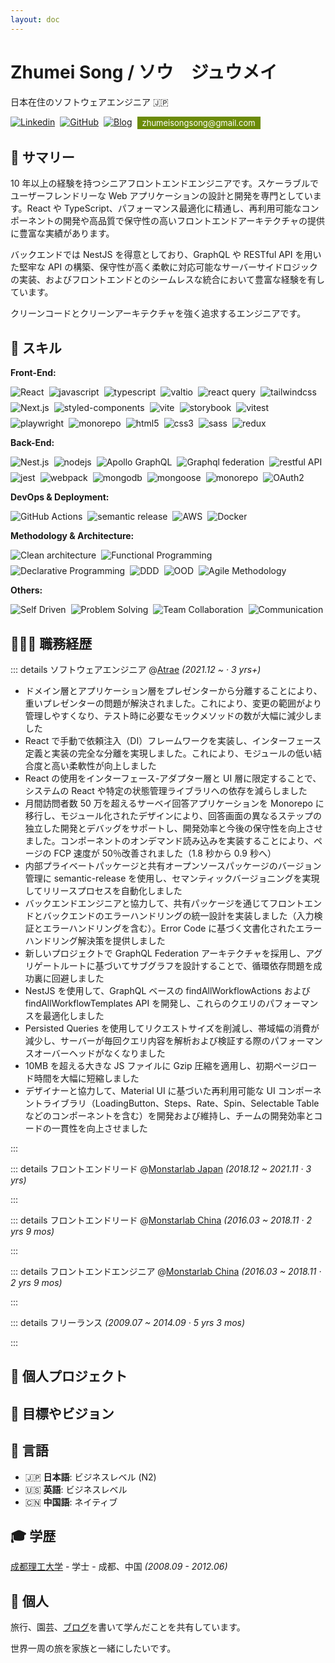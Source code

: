```yaml
---
layout: doc
---
```


# Zhumei Song / ソウ　ジュウメイ

日本在住のソフトウェアエンジニア 🇯🇵

<div style="display:flex; gap: 8px; flex-warp: wrap;">
  <a href="https://www.linkedin.com/in/zhumei-song-a9041a1bb" target="_blank">
    <img alt="Linkedin" src="https://img.shields.io/badge/linkdin-0a66c2.svg?&logo=linkedin&logoColor=white&style=for-the-badge" />
  </a>

  <a href="https://github.com/zhumeisongsong" target="_blank">
    <img alt="GitHub" src="https://img.shields.io/badge/zhumeisongsong-333.svg?&logo=GitHub&logoColor=white&style=for-the-badge" />
  </a>

  <a href="https://zhumeisongsong.github.io/blog" target="_blank">
    <img alt="Blog" src="https://img.shields.io/badge/Song's%20Blog-6c3485.svg?&logo=Next.js&logoColor=white&style=for-the-badge" />
  </a>

  <a href="mailto:zhumeisongsong@gmail.com" style="text-decoration: none;">
   <div style="background-color: #6b8b08; color: white; padding: 2px 8px; font-size: 13px;">zhumeisongsong@gmail.com</div>
  </a>
</div>

## 📌 サマリー

10 年以上の経験を持つシニアフロントエンドエンジニアです。スケーラブルでユーザーフレンドリーな Web アプリケーションの設計と開発を専門としています。React や TypeScript、パフォーマンス最適化に精通し、再利用可能なコンポーネントの開発や高品質で保守性の高いフロントエンドアーキテクチャの提供に豊富な実績があります。

バックエンドでは NestJS を得意としており、GraphQL や RESTful API を用いた堅牢な API の構築、保守性が高く柔軟に対応可能なサーバーサイドロジックの実装、およびフロントエンドとのシームレスな統合において豊富な経験を有しています。

クリーンコードとクリーンアーキテクチャを強く追求するエンジニアです。

## 🌈 スキル

**Front-End:**

<div style="display:flex; gap: 8px; flex-wrap: wrap;">
  <img alt="React" src="https://img.shields.io/badge/React-45b8d8?style=for-the-badge&logo=react&logoColor=white" />
  <img alt="javascript" src="https://img.shields.io/badge/javascript-fcc624?style=for-the-badge&logo=javascript&logoColor=white" />
  <img alt="typescript" src="https://img.shields.io/badge/typescript-3178c6?style=for-the-badge&logo=typescript&logoColor=white" />
  <img alt="valtio" src="https://img.shields.io/badge/valtio-764abc?style=for-the-badge&logo=valtio&logoColor=white" />
  <img alt="react query" src="https://img.shields.io/badge/react%20query-e34c26?style=for-the-badge&logo=react%20query&logoColor=white" />
  <img alt="tailwindcss" src="https://img.shields.io/badge/tailwindcss-3178c6?style=for-the-badge&logo=tailwindcss&logoColor=white" />
  <img alt="Next.js" src="https://img.shields.io/badge/next.js-444?style=for-the-badge&logo=react&logoColor=white" />
  <img alt="styled-components" src="https://img.shields.io/badge/styled%20components-db7093?style=for-the-badge&logo=styled%20components&logoColor=white" />
  <img alt="vite" src="https://img.shields.io/badge/vite-a8b1ff?style=for-the-badge&logo=Vite&logoColor=white" />
  <img alt="storybook" src="https://img.shields.io/badge/storybook-eb5685?style=for-the-badge&logo=storybook&logoColor=white" />
  <img alt="vitest" src="https://img.shields.io/badge/vitest-acd268?style=for-the-badge&logo=vitest&logoColor=white" />
  <img alt="playwright" src="https://img.shields.io/badge/playwright-47A248?style=for-the-badge&logo=playwright&logoColor=white" />
  <img alt="monorepo" src="https://img.shields.io/badge/monorepo-3178c6?style=for-the-badge&logo=monorepo&logoColor=white" />
  <img alt="html5" src="https://img.shields.io/badge/html5-e34c26?style=for-the-badge&logo=html5&logoColor=white" />
  <img alt="css3" src="https://img.shields.io/badge/css3-264de4?style=for-the-badge&logo=css3&logoColor=white" />
  <img alt="sass" src="https://img.shields.io/badge/sass-cc6699?style=for-the-badge&logo=sass&logoColor=white" />
  <img alt="redux" src="https://img.shields.io/badge/redux-764abc?style=for-the-badge&logo=redux&logoColor=white" />
</div>

**Back-End:**

<div style=" display:flex; gap: 8px; flex-wrap: wrap;">
  <img alt="Nest.js" src="https://img.shields.io/badge/nestjs-E0234E?style=for-the-badge&logo=nestjs&logoColor=white" />
  <img alt="nodejs" src="https://img.shields.io/badge/nodejs-339933?style=for-the-badge&logo=node.js&logoColor=white" />
  <img alt="Apollo GraphQL" src="https://img.shields.io/badge/Apollo%20GraphQL-311C87?style=for-the-badge&logo=apollo-graphql&logoColor=white" />
  <img alt="Graphql federation" src="https://img.shields.io/badge/Graphql%20federation-311C87?style=for-the-badge&logo=graphql%20federation&logoColor=white" />
  <img alt="restful API" src="https://img.shields.io/badge/restful%20API-a8b1ff?style=for-the-badge&logo=restful%20API&logoColor=white" />
  <img alt="jest" src="https://img.shields.io/badge/jest-15c213?style=for-the-badge&logo=jest&logoColor=white" />
  <img alt="webpack" src="https://img.shields.io/badge/webpack-45b8d8?style=for-the-badge&logo=webpack&logoColor=white" />
  <img alt="mongodb" src="https://img.shields.io/badge/mongodb-47A248?style=for-the-badge&logo=mongodb&logoColor=white" />
  <img alt="mongoose" src="https://img.shields.io/badge/mongoose-47A248?style=for-the-badge&logo=mongoose&logoColor=white" />
  <img alt="monorepo" src="https://img.shields.io/badge/monorepo-3178c6?style=for-the-badge&logo=monorepo&logoColor=white" />
  <img alt="OAuth2" src="https://img.shields.io/badge/OAuth2-e34c26?style=for-the-badge&logo=OAuth&logoColor=white" />
</div>

**DevOps & Deployment:**

<div style=" display:flex; gap: 8px; flex-wrap: wrap;">
  <img alt="GitHub Actions" src="https://img.shields.io/badge/CI/CD(GitHub%20Actions)-2088ff?style=for-the-badge&logo=GitHub%20Actions&logoColor=white" />
  <img alt="semantic release" src="https://img.shields.io/badge/semantic%20release-fcc624?style=for-the-badge&logo=semantic%20release&logoColor=white" />
  <img alt="AWS" src="https://img.shields.io/badge/AWS-e34c26?style=for-the-badge&logo=Amazon%20AWS&logoColor=white" />
  <img alt="Docker" src="https://img.shields.io/badge/Docker-46a2f1?style=for-the-badge&logo=docker&logoColor=white" />
</div>

**Methodology & Architecture:**

<div style=" display:flex; gap: 8px; flex-wrap: wrap;">
  <img alt="Clean architecture" src="https://img.shields.io/badge/Clean%20architecture-3178c6?style=for-the-badge&logo=Clean%20architecture&logoColor=white" />
  <img alt="Functional Programming" src="https://img.shields.io/badge/Functional%20Programming-fcc624?style=for-the-badge&logo=Functional%20Programming&logoColor=white" />
  <img alt="Declarative Programming" src="https://img.shields.io/badge/Declarative%20Programming-47A248?style=for-the-badge&logo=Declarative%20Programming&logoColor=white" />
  <img alt="DDD" src="https://img.shields.io/badge/DDD-fcc624?style=for-the-badge&logo=DDD&logoColor=white" />
  <img alt="OOD" src="https://img.shields.io/badge/OOD-0077b5?style=for-the-badge&logo=OOD&logoColor=white" />
  <img alt="Agile Methodology" src="https://img.shields.io/badge/Agile%20Methodology(scrum)-47A248?style=for-the-badge&logo=Agile%20Methodology &logoColor=white" />
</div>

**Others:**

<div style=" display:flex; gap: 8px; flex-wrap: wrap;">
  <img alt="Self Driven" src="https://img.shields.io/badge/Self%20Driven-3178c6?style=for-the-badge&logo=Self%20Driven&logoColor=white" />
  <img alt="Problem Solving" src="https://img.shields.io/badge/Problem%20Solving-fcc624?style=for-the-badge&logo=Problem%20Solving&logoColor=white" />
  <img alt="Team Collaboration" src="https://img.shields.io/badge/Team%20Collaboration-47A248?style=for-the-badge&logo=Team%20Collaboration&logoColor=white" />
  <img alt="Communication" src="https://img.shields.io/badge/Communication-0077b5?style=for-the-badge&logo=Communication&logoColor=white" />
</div>

## 👩🏼‍💻 職務経歴

::: details ソフトウェアエンジニア @[Atrae](https://atrae.co.jp/) _(2021.12 ~ · 3 yrs+)_

- ドメイン層とアプリケーション層をプレゼンターから分離することにより、重いプレゼンターの問題が解決されました。これにより、変更の範囲がより管理しやすくなり、テスト時に必要なモックメソッドの数が大幅に減少しました
- React で手動で依頼注入（DI）フレームワークを実装し、インターフェース定義と実装の完全な分離を実現しました。これにより、モジュールの低い結合度と高い柔軟性が向上しました
- React の使用をインターフェース-アダプター層と UI 層に限定することで、システムの React や特定の状態管理ライブラリへの依存を減らしました
- 月間訪問者数 50 万を超えるサーベイ回答アプリケーションを Monorepo に移行し、モジュール化されたデザインにより、回答画面の異なるステップの独立した開発とデバッグをサポートし、開発効率と今後の保守性を向上させました。コンポーネントのオンデマンド読み込みを実装することにより、ページの FCP 速度が 50％改善されました（1.8 秒から 0.9 秒へ）
- 内部プライベートパッケージと共有オープンソースパッケージのバージョン管理に semantic-release を使用し、セマンティックバージョニングを実現してリリースプロセスを自動化しました
- バックエンドエンジニアと協力して、共有パッケージを通じてフロントエンドとバックエンドのエラーハンドリングの統一設計を実装しました（入力検証とエラーハンドリングを含む）。Error Code に基づく文書化されたエラーハンドリング解決策を提供しました
- 新しいプロジェクトで GraphQL Federation アーキテクチャを採用し、アグリゲートルートに基づいてサブグラフを設計することで、循環依存問題を成功裏に回避しました
- NestJS を使用して、GraphQL ベースの findAllWorkflowActions および findAllWorkflowTemplates API を開発し、これらのクエリのパフォーマンスを最適化しました
- Persisted Queries を使用してリクエストサイズを削減し、帯域幅の消費が減少し、サーバーが毎回クエリ内容を解析および検証する際のパフォーマンスオーバーヘッドがなくなりました
- 10MB を超える大きな JS ファイルに Gzip 圧縮を適用し、初期ページロード時間を大幅に短縮しました
- デザイナーと協力して、Material UI に基づいた再利用可能な UI コンポーネントライブラリ（LoadingButton、Steps、Rate、Spin、Selectable Table などのコンポーネントを含む）を開発および維持し、チームの開発効率とコードの一貫性を向上させました

:::

::: details フロントエンドリード @[Monstarlab Japan](https://monstar-lab.com/jp) _(2018.12 ~ 2021.11 · 3 yrs)_

:::

::: details フロントエンドリード @[Monstarlab China](https://www.monstar-lab.com.cn/) _(2016.03 ~ 2018.11 · 2 yrs 9 mos)_

:::

::: details フロントエンドエンジニア @[Monstarlab China](https://www.monstar-lab.com.cn/) _(2016.03 ~ 2018.11 · 2 yrs 9 mos)_

:::

::: details フリーランス _(2009.07 ~ 2014.09 · 5 yrs 3 mos)_

:::

## 🌱 個人プロジェクト

## 🎨 目標やビジョン

## 💬 言語

- 🇯🇵 **日本語**: ビジネスレベル (N2)
- 🇺🇸 **英語**: ビジネスレベル
- 🇨🇳 **中国語**: ネイティブ

## 🎓 学歴

[成都理工大学](https://www.cdut.edu.cn/) - 学士 - 成都、中国 _(2008.09 - 2012.06)_

## 💚 個人

旅行、園芸、[ブログ](https://zhumeisongsong.github.io/blog)を書いて学んだことを共有しています。

世界一周の旅を家族と一緒にしたいです。
